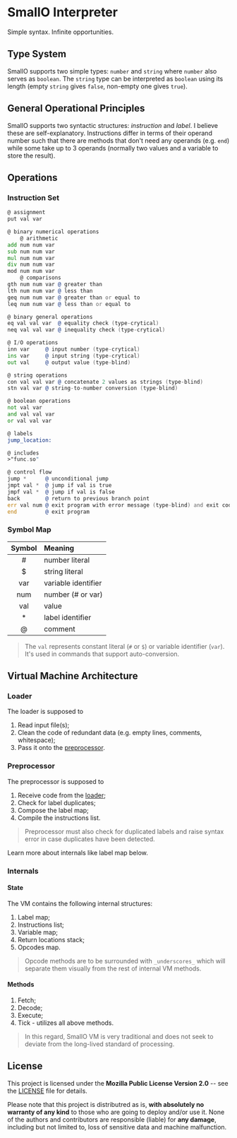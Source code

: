 # SmallO Interpreter

Simple syntax. Infinite opportunities.



## Type System

SmallO supports two simple types: `number` and `string` where `number` also
serves as `boolean`. The `string` type can be interpreted as `boolean` using its
length (empty `string` gives `false`, non-empty one gives `true`).



## General Operational Principles

SmallO supports two syntactic structures: *instruction* and *label*. I believe
these are self-explanatory. Instructions differ in terms of their operand number
such that there are methods that don't need any operands (e.g. `end`) while some
take up to 3 operands (normally two values and a variable to store the result).



## Operations

### Instruction Set

```asm
@ assignment
put val var

@ binary numerical operations
    @ arithmetic
add num num var
sub num num var
mul num num var
div num num var
mod num num var
    @ comparisons
gth num num var @ greater than
lth num num var @ less than
geq num num var @ greater than or equal to
leq num num var @ less than or equal to

@ binary general operations
eq val val var  @ equality check (type-crytical)
neq val val var @ inequality check (type-crytical)

@ I/O operations
inn var     @ input number (type-crytical)
ins var     @ input string (type-crytical)
out val     @ output value (type-blind)

@ string operations
con val val var @ concatenate 2 values as strings (type-blind)
stn val var @ string-to-number conversion (type-blind)

@ boolean operations
not val var
and val val var
or val val var

@ labels
jump_location:

@ includes
>"func.so"

@ control flow
jump *      @ unconditional jump
jmpt val *  @ jump if val is true
jmpf val *  @ jump if val is false
back        @ return to previous branch point
err val num @ exit program with error message (type-blind) and exit code num
end         @ exit program
```


### Symbol Map

| Symbol | Meaning             |
|:------:|:--------------------|
| #      | number literal      |
| $      | string literal      |
| var    | variable identifier |
| num    | number (# or var)   |
| val    | value               |
| *      | label identifier    |
| @      | comment             |

> The `val` represents constant literal (`#` or `$`) or variable identifier
> (`var`). It's used in commands that support auto-conversion.



## Virtual Machine Architecture

### <a name="loader"></a> Loader

The loader is supposed to 

1. Read input file(s);
2. Clean the code of redundant data (e.g. empty lines, comments, whitespace);
3. Pass it onto the [preprocessor](preprocessor).


### <a name="preprocessor"></a> Preprocessor

The preprocessor is supposed to

1. Receive code from the [loader](loader);
2. Check for label duplicates;
3. Compose the label map;
4. Compile the instructions list.


> Preprocessor must also check for duplicated labels and raise syntax error in
> case duplicates have been detected.

Learn more about internals like label map below.


### Internals

#### State

The VM contains the following internal structures:

1. Label map;
2. Instructions list;
3. Variable map;
4. Return locations stack;
5. Opcodes map.

> Opcode methods are to be surrounded with `_underscores_` which will separate
> them visually from the rest of internal VM methods.

#### Methods

1. Fetch;
2. Decode;
3. Execute;
4. Tick - utilizes all above methods.

> In this regard, SmallO VM is very traditional and does not seek to deviate
> from the long-lived standard of processing.



## License

This project is licensed under the **Mozilla Public License Version 2.0** --
see the [LICENSE](LICENSE) file for details.

Please note that this project is distributred as is,
**with absolutely no warranty of any kind** to those who are going to deploy
and/or use it. None of the authors and contributors are responsible (liable)
for **any damage**, including but not limited to, loss of sensitive data and
machine malfunction.
